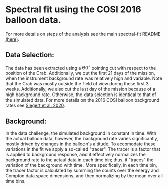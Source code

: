 # Spectral fit using the COSI 2016 balloon data. 

For more details on steps of the analysis see the main spectral-fit README [(here)](../../spectral-fit/README.md).

## Data Selection:
The data has been extracted using a $60^\circ$ pointing cut with respect to the position of the Crab. Additionally, we cut the first 21 days of the mission, when the instrument background rate was relatively high and variable. Note that the Crab was mostly outside the field of view during these first 3 weeks. Additionally, we also cut the last day of the mission because of a high background rate. Otherwise, the data selection is identical to that of the simulated data. For more details on the 2016 COSI balloon background rates see [Siegert et al. 2020](https://iopscience.iop.org/article/10.3847/1538-4357/ab9607).

## Background:
In the data challenge, the simulated background in constant in time. With the actual balloon data, however, the background rate varies significantly, mostly driven by changes in the balloon's altitude. To accomodate these variations in the fit we apply a so-called "tracer". The tracer is a factor that is applied to background response, and it effectively normalizes the background rate to the actaul data in each time bin; thus, it "traces" the variation of the background with time. More specifically, in each time bin, the tracer factor is calculated by summing the counts over the energy and Compton data space dimensions, and then normalizing by the mean over all time bins. 
